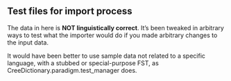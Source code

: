 ## Test files for import process

The data in here is **NOT linguistically correct**. It’s been tweaked in
arbitrary ways to test what the importer would do if you made arbitrary changes
to the input data.

It would have been better to use sample data not related to a specific language,
with a stubbed or special-purpose FST, as CreeDictionary.paradigm.test_manager
does.
